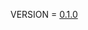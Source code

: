 VERSION = [0.1.0](https://github.com/Hack4GoodSantiago/Hack4GoodSantiago.github.io/blob/master/CHANGELOG.md#010)
